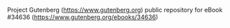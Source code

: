 Project Gutenberg (https://www.gutenberg.org) public repository for eBook #34636 (https://www.gutenberg.org/ebooks/34636)
